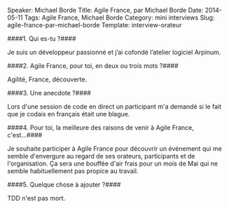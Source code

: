 Speaker: Michael Borde
Title: Agile France, par Michael Borde
Date: 2014-05-11
Tags: Agile France, Michael Borde
Category: mini interviews
Slug: agile-france-par-michael-borde
Template: interview-orateur



####1. Qui es-tu ?####

Je suis un développeur passionné et j’ai cofondé l’atelier logiciel Arpinum.

####2. Agile France, pour toi, en deux ou trois mots ?####

Agilité, France, découverte.

####3. Une anecdote ?####

Lors d'une session de code en direct un participant m'a demandé si le fait que je codais en français était une blague.

####4. Pour toi, la meilleure des raisons de venir à Agile France, c'est...####

Je souhaite participer à Agile France pour découvrir un événement qui me semble d'envergure au regard de ses orateurs, participants et de l'organisation. Ça sera une bouffée d'air frais pour un mois de Mai qui ne semble habituellement pas propice au travail.

####5. Quelque chose à ajouter ?####

TDD n'est pas mort.
